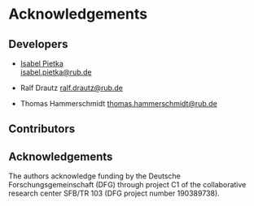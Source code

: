 # Acknowledgements

## Developers

-   [Isabel Pietka](https://bit.ly/2XhuaGQ)  
    isabel.pietka@rub.de

-   Ralf Drautz
    ralf.drautz@rub.de
    
-   Thomas Hammerschmidt
    thomas.hammerschmidt@rub.de

## Contributors


## Acknowledgements

The authors acknowledge funding by the Deutsche Forschungsgemeinschaft (DFG) through
project C1 of the collaborative research center SFB/TR 103 (DFG project number 190389738).
